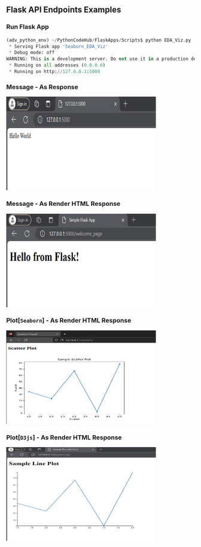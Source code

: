 ## Flask API Endpoints Examples

### Run Flask App

```python
(adv_python_env) ~/PythonCodeHub/FlaskApps/Scripts$ python EDA_Viz.py 
 * Serving Flask app 'Seaborn_EDA_Viz'
 * Debug mode: off
WARNING: This is a development server. Do not use it in a production deployment. Use a production WSGI server instead.
 * Running on all addresses (0.0.0.0)
 * Running on http://127.0.0.1:5000

```

### Message - As Response
<!-- ![](.ReadmeImages/BasicMessage.png) -->
<img src=".ReadmeImages/BasicMessage.png" height ="250" width="400">

### Message - As Render HTML Response
<img src=".ReadmeImages/Render_Message.png" height ="250" width="400">

### Plot[`Seaborn`] - As Render HTML Response
<img src=".ReadmeImages/SeabornPlot.png" height ="250" width="400">

### Plot[`D3js`] - As Render HTML Response
<img src=".ReadmeImages/D3js_Plot.png" height ="250" width="400">